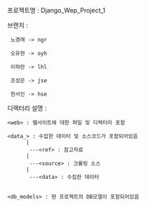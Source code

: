 프로젝트명 : Django_Wep_Project_1

브랜치 :
	 
	 노경래 -> ngr
	 
	 오유현 -> oyh
	 
	 이하란 -> lhl
	 
	 조성은 -> jse
	 
	 한서인 -> hse
	 

디렉터리 설명 :

	<web> : 웹사이트에 대한 파일 및 디렉터리 포함
	
	<data_> : 수집한 데이터 및 소스코드가 포함되어있음
	      |  	     
	       ---<ref> : 참고자료
	      |
	       ---<source> : 크롤링 소스
  	      |
	       ---<data> : 수집한 데이터


	<db_models> : 현 프로젝트의 DB모델이 포함되어있음
